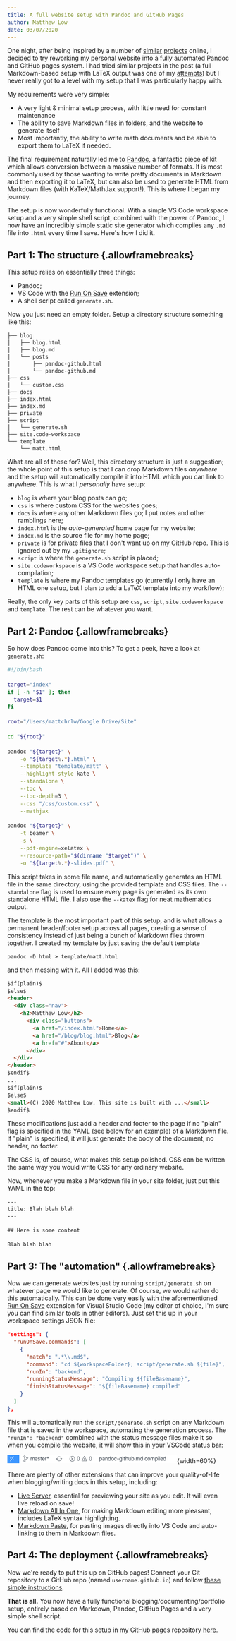 ```yaml
---
title: A full website setup with Pandoc and GitHub Pages
author: Matthew Low
date: 03/07/2020
---
```


One night, after being inspired by a number of [similar](http://wstyler.ucsd.edu/posts/pandoc_website.html) [projects](https://blog.lahteenmaki.net/goodbye-blogger-hello-pandoc-and-scripts.html) online, I decided to try reworking my personal website into a fully automated Pandoc and GitHub pages system. I had tried similar projects in the past (a full Markdown-based setup with LaTeX output was one of my [attempts](https://github.com/mattchrlw/anteckna)) but I never really got to a level with my setup that I was particularly happy with.

My requirements were very simple:

- A very light & minimal setup process, with little need for constant maintenance
- The ability to save Markdown files in folders, and the website to generate itself
- Most importantly, the ability to write math documents and be able to export them to LaTeX if needed.

The final requirement naturally led me to [Pandoc](http://pandoc.org/), a fantastic piece of kit which allows conversion between a massive number of formats. It is most commonly used by those wanting to write pretty documents in Markdown and then exporting it to LaTeX, but can also be used to generate HTML from Markdown files (with KaTeX/MathJax support!). This is where I began my journey.

The setup is now wonderfully functional. With a simple VS Code workspace setup and a very simple shell script, combined with the power of Pandoc, I now have an incredibly simple static site generator which compiles any `.md` file into `.html` every time I save. Here's how I did it.

## Part 1: The structure {.allowframebreaks}

This setup relies on essentially three things:

- Pandoc;
- VS Code with the [Run On Save](https://marketplace.visualstudio.com/items?itemName=pucelle.run-on-save) extension;
- A shell script called `generate.sh`.

Now you just need an empty folder. Setup a directory structure something like this:
```
├── blog
│   ├── blog.html
│   ├── blog.md
│   └── posts
│       ├── pandoc-github.html
│       └── pandoc-github.md
├── css
│   └── custom.css
├── docs
├── index.html
├── index.md
├── private
├── script
│   └── generate.sh
├── site.code-workspace
└── template
    └── matt.html
```

What are all of these for? Well, this directory structure is just a suggestion; the whole point of this setup is that I can drop Markdown files _anywhere_ and the setup will automatically compile it into HTML which you can link to anywhere. This is what I _personally_ have setup:

- `blog` is where your blog posts can go;
- `css` is where custom CSS for the websites goes;
- `docs` is where any other Markdown files go; I put notes and other ramblings here;
- `index.html` is the _auto-generated_ home page for my website;
- `index.md` is the source file for my home page; 
- `private` is for private files that I don't want up on my GitHub repo. This is ignored out by my `.gitignore`;
- `script` is where the `generate.sh` script is placed;
- `site.codeworkspace` is a VS Code workspace setup that handles auto-compilation;
- `template` is where my Pandoc templates go (currently I only have an HTML one setup, but I plan to add a LaTeX template into my workflow);

Really, the only key parts of this setup are `css`, `script`, `site.codeworkspace` and `template`. The rest can be whatever you want.

## Part 2: Pandoc {.allowframebreaks}

So how does Pandoc come into this? To get a peek, have a look at `generate.sh`:

```bash
#!/bin/bash

target="index"
if [ -n "$1" ]; then
  target=$1
fi

root="/Users/mattchrlw/Google Drive/Site"

cd "${root}"

pandoc "${target}" \
    -o "${target%.*}.html" \
    --template "template/matt" \
    --highlight-style kate \
    --standalone \
    --toc \
    --toc-depth=3 \
    --css "/css/custom.css" \
    --mathjax

pandoc "${target}" \
    -t beamer \
    -s \
    --pdf-engine=xelatex \
    --resource-path="$(dirname "$target")" \
    -o "${target%.*}-slides.pdf" \
```

This script takes in some file name, and automatically generates an HTML file in the same directory, using the provided template and CSS files. The `--standalone` flag is used to ensure every page is generated as its own standalone HTML file. I also use the `--katex` flag for neat mathematics output.

The template is the most important part of this setup, and is what allows a permanent header/footer setup across all pages, creating a sense of consistency instead of just being a bunch of Markdown files thrown together. I created my template by just saving the default template

```
pandoc -D html > template/matt.html
```

and then messing with it. All I added was this:

```html
$if(plain)$
$else$
<header>
  <div class="nav">
    <h2>Matthew Low</h2>
      <div class="buttons">
        <a href="/index.html">Home</a>
        <a href="/blog/blog.html">Blog</a>
        <a href="#">About</a>  
      </div>
  </div>
</header>
$endif$
...
$if(plain)$
$else$
<small>(C) 2020 Matthew Low. This site is built with ...</small>
$endif$
```

These modifications just add a header and footer to the page if no "plain" flag is specified in the YAML (see below for an example) of a Markdown file. If "plain" is specified, it will just generate the body of the document, no header, no footer.

The CSS is, of course, what makes this setup polished. CSS can be written the same way you would write CSS for any ordinary website.

Now, whenever you make a Markdown file in your site folder, just put this YAML in the top:

```
---
title: Blah blah blah
---

## Here is some content

Blah blah blah
```

## Part 3: The "automation" {.allowframebreaks}

Now we can generate websites just by running `script/generate.sh` on whatever page we would like to generate. Of course, we would rather do this automatically. This can be done very easily with the aforementioned [Run On Save](https://marketplace.visualstudio.com/items?itemName=pucelle.run-on-save) extension for Visual Studio Code (my editor of choice, I'm sure you can find similar tools in other editors). Just set this up in your workspace settings JSON file:

```json
"settings": {
  "runOnSave.commands": [
  	{
  	  "match": ".*\\.md$",
  	  "command": "cd ${workspaceFolder}; script/generate.sh ${file}",
      "runIn": "backend",
  	  "runningStatusMessage": "Compiling ${fileBasename}",
  	  "finishStatusMessage": "${fileBasename} compiled"
  	}
  ]
},
```

This will automatically run the `script/generate.sh` script on any Markdown file that is saved in the workspace, automating the generation process. The `"runIn": "backend"` combined with the status message files make it so when you compile the website, it will show this in your VSCode status bar:

![Status bar.](figures/2020-07-04-11-46-18.png){width=60%}

There are plenty of other extensions that can improve your quality-of-life when blogging/writing docs in this setup, including:

- [Live Server](https://marketplace.visualstudio.com/items?itemName=ritwickdey.LiveServer), essential for previewing your site as you edit. It will even live reload on save!
- [Markdown All In One](https://marketplace.visualstudio.com/items?itemName=yzhang.markdown-all-in-one), for making Markdown editing more pleasant, includes LaTeX syntax highlighting.
- [Markdown Paste](https://marketplace.visualstudio.com/items?itemName=telesoho.vscode-markdown-paste-image), for pasting images directly into VS Code and auto-linking to them in Markdown files.

## Part 4: The deployment {.allowframebreaks}

Now we're ready to put this up on GitHub pages! Connect your Git repository to a GitHub repo (named `username.github.io`) and follow [these simple instructions](https://pages.github.com/).

**That is all.** You now have a fully functional blogging/documenting/portfolio setup, entirely based on Markdown, Pandoc, GitHub Pages and a very simple shell script.

You can find the code for this setup in my GitHub pages repository [here](https://github.com/mattchrlw/mattchrlw.github.io).